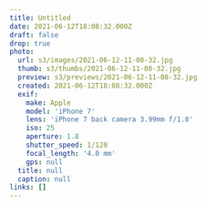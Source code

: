 ```yaml
---
title: Untitled
date: 2021-06-12T18:08:32.000Z
draft: false
drop: true
photo:
  url: s3/images/2021-06-12-11-08-32.jpg
  thumb: s3/thumbs/2021-06-12-11-08-32.jpg
  preview: s3/previews/2021-06-12-11-08-32.jpg
  created: 2021-06-12T18:08:32.000Z
  exif:
    make: Apple
    model: 'iPhone 7'
    lens: 'iPhone 7 back camera 3.99mm f/1.8'
    iso: 25
    aperture: 1.8
    shutter_speed: 1/120
    focal_length: '4.0 mm'
    gps: null
  title: null
  caption: null
links: []
---
```

